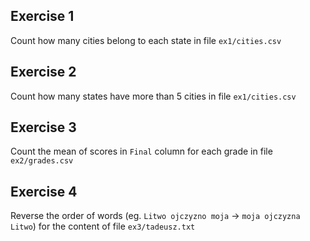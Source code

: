 ## Exercise 1
Count how many cities belong to each state in file `ex1/cities.csv`
## Exercise 2
Count how many states have more than 5 cities in file `ex1/cities.csv`
## Exercise 3
Count the mean of scores in `Final` column for each grade in file `ex2/grades.csv`
## Exercise 4
Reverse the order of words (eg. `Litwo ojczyzno moja` -> `moja ojczyzna Litwo`) for the content of file `ex3/tadeusz.txt`